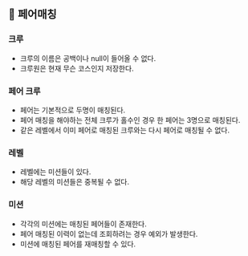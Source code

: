 ## 🚀 페어매칭

### 크루
- 크루의 이름은 공백이나 null이 들어올 수 없다.
- 크루원은 현재 무슨 코스인지 저장한다.

### 페어 크루
- 페어는 기본적으로 두명이 매칭된다.
- 페어 매칭을 해야하는 전체 크루가 홀수인 경우 한 페어는 3명으로 매칭된다.
- 같은 레벨에서 이미 페어로 매칭된 크루와는 다시 페어로 매칭될 수 없다.

### 레벨
- 레벨에는 미션들이 있다.
- 해당 레벨의 미션들은 중복될 수 없다.

### 미션
- 각각의 미션에는 매칭된 페어들이 존재한다.
- 페어 매칭된 이력이 없는데 조회하려는 경우 예외가 발생한다.
- 미션에 매칭된 페어를 재매칭할 수 있다.
